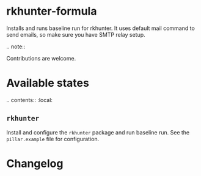 rkhunter-formula
===============

Installs and runs baseline run for rkhunter. It uses default mail command to send emails, so make sure you have SMTP relay setup.

.. note::

   Contributions are welcome.

Available states
================

.. contents::
    :local:

``rkhunter``
------------

Install and configure the ``rkhunter`` package and run baseline run. See the `pillar.example` file for configuration.

Changelog
================
